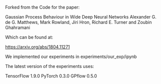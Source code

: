 Forked from the Code for the paper: 

Gaussian Process Behaviour in Wide Deep Neural Networks
Alexander G. de G. Matthews, Mark Rowland, Jiri Hron, Richard E. Turner and Zoubin Ghahramani

Which can be found at:

https://arxiv.org/abs/1804.11271

We implemented our experiments in experiments/our_exp/ipynb

The latest version of the experiments uses:

TensorFlow 1.9.0
PyTorch 0.3.0
GPflow 0.5.0
